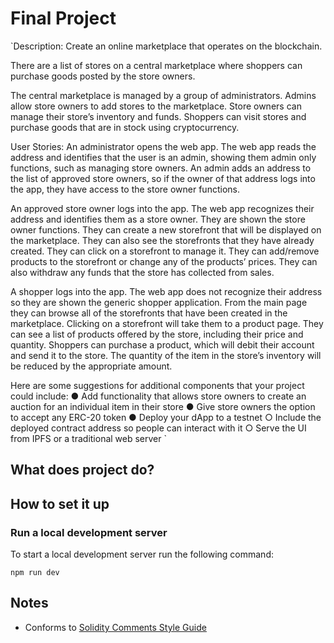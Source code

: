 # Final Project

`Description: Create an online marketplace that operates on the blockchain.
 
There are a list of stores on a central marketplace where shoppers can purchase goods posted by the store owners.
 
The central marketplace is managed by a group of administrators. Admins allow store owners to add stores to the marketplace. Store owners can manage their store’s inventory and funds. Shoppers can visit stores and purchase goods that are in stock using cryptocurrency. 
 
User Stories:
An administrator opens the web app. The web app reads the address and identifies that the user is an admin, showing them admin only functions, such as managing store owners. An admin adds an address to the list of approved store owners, so if the owner of that address logs into the app, they have access to the store owner functions.
 
An approved store owner logs into the app. The web app recognizes their address and identifies them as a store owner. They are shown the store owner functions. They can create a new storefront that will be displayed on the marketplace. They can also see the storefronts that they have already created. They can click on a storefront to manage it. They can add/remove products to the storefront or change any of the products’ prices. They can also withdraw any funds that the store has collected from sales.
 
A shopper logs into the app. The web app does not recognize their address so they are shown the generic shopper application. From the main page they can browse all of the storefronts that have been created in the marketplace. Clicking on a storefront will take them to a product page. They can see a list of products offered by the store, including their price and quantity. Shoppers can purchase a product, which will debit their account and send it to the store. The quantity of the item in the store’s inventory will be reduced by the appropriate amount.
 
Here are some suggestions for additional components that your project could include:
●   Add functionality that allows store owners to create an auction for an individual item in their store
●   Give store owners the option to accept any ERC-20 token
●   Deploy your dApp to a testnet
○   Include the deployed contract address so people can interact with it
○   Serve the UI from IPFS or a traditional web server
`

## What does project do?

## How to set it up

### Run a local development server

To start a local development server run the following command:

`npm run dev`

## Notes

- Conforms to [Solidity Comments Style Guide](https://solidity.readthedocs.io/en/v0.4.21/layout-of-source-files.html#comments)